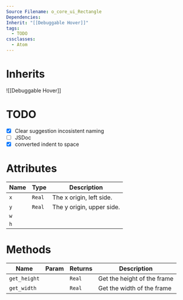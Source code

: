 ```yaml
---
Source Filename: o_core_ui_Rectangle
Dependencies: 
Inherit: "[[Debuggable Hover]]"
tags:
  - TODO
cssclasses:
  - Atom
---
```

# Inherits
![[Debuggable Hover]]

# TODO
- [x] Clear suggestion incosistent naming
- [ ] JSDoc
- [x] converted indent to space

# Attributes
| Name | Type | Description |
| ---- | ---- | ---- |
| `x` | `Real` | The x origin, left side. |
| `y` | `Real` | The y origin, upper side. |
| `w` |  |  |
| `h` |  |  |
# Methods
| Name | Param | Returns | Description |
| ---- | ---- | ---- | ---- |
| `get_height` |  | `Real` | Get the height of the frame |
| `get_width` |  | `Real` | Get the width of the frame |

